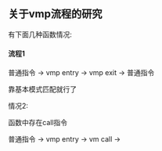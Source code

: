 ## 关于vmp流程的研究

有下面几种函数情况:

#### 流程1

普通指令 -> vmp entry -> vmp exit -> 普通指令

靠基本模式匹配就行了

情况2:

函数中存在call指令

普通指令 -> vmp entry -> vm call -> 

